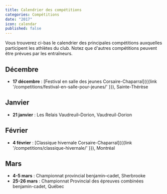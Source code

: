 ```yaml
---
title: Calendrier des compétitions
categories: Compétitions
date: "2017"
icon: calendar
published: false
---
```


Vous trouverez ci-bas le calendrier des principales compétitions auxquelles participent les athlètes du club. Notez que d'autres compétitions peuvent être prévues par les entraîneurs.

## Décembre

* **17 décembre** : [Festival en salle des jeunes Corsaire-Chaparral]({{link '/competitions/festival-en-salle-pour-jeunes/' }}), Sainte-Thérèse

## Janvier

* **21 janvier** : Les Relais Vaudreuil–Dorion, Vaudreuil-Dorion

## Février

* **4 février** : [Classique hivernale Corsaire-Chaparral]({{link '/competitions/classique-hivernale/' }}), Montréal

## Mars

* **4-5 mars** : Championnat provincial benjamin–cadet, Sherbrooke
* **25-26 mars** : Championnat Provincial des épreuves combinées benjamin-cadet, Québec
